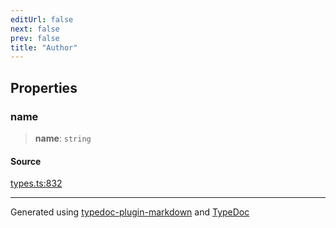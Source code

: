 ```yaml
---
editUrl: false
next: false
prev: false
title: "Author"
---
```


## Properties

### name

> **name**: `string`

#### Source

[types.ts:832](https://github.com/fostertheweb/spotify-web-sdk/blob/8d95f4b/src/types.ts#L832)

***

Generated using [typedoc-plugin-markdown](https://www.npmjs.com/package/typedoc-plugin-markdown) and [TypeDoc](https://typedoc.org/)
